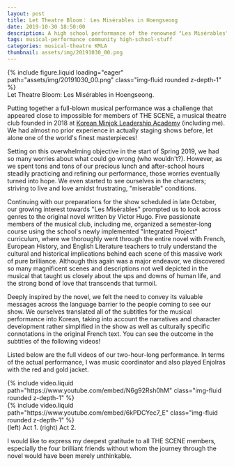 ```yaml
---
layout: post
title: Let Theatre Bloom： Les Misérables in Hoengseong
date: 2019-10-30 18:50:00
description: A high school performance of the renowned "Les Misérables" for the school community and locals
tags: musical-performance community high-school-stuff
categories: musical-theatre KMLA
thumbnail: assets/img/20191030_00.png
---
```


<div class="row mt-3">
    <div class="col-sm mt-3 mt-md-0">
    </div>
    <div class="col-sm mt-3 mt-md-0">
        {% include figure.liquid loading="eager" path="assets/img/20191030_00.png" class="img-fluid rounded z-depth-1" %}
    </div>
    <div class="col-sm mt-3 mt-md-0">
    </div>
</div>
<div class="caption">
    Let Theatre Bloom: Les Misérables in Hoengseong.
</div>

Putting together a full-blown musical performance was a challenge that appeared close to impossible for members of THE SCENE, a musical theatre club founded in 2018 at [Korean Minjok Leadership Academy](https://english.minjok.hs.kr/) (including me). We had almost no prior experience in actually staging shows before, let alone one of the world's finest masterpieces!

Setting on this overwhelming objective in the start of Spring 2019, we had so many worries about what could go wrong (who wouldn't?). However, as we spent tons and tons of our precious lunch and after-school hours steadily practicing and refining our performance, those worries eventually turned into hope. We even started to see ourselves in the characters; striving to live and love amidst frustrating, "miserable" conditions.

Continuing with our preparations for the show scheduled in late October, our growing interest towards "Les Misérables" prompted us to look across genres to the original novel written by Victor Hugo. Five passionate members of the musical club, including me, organized a semester-long course using the school's newly implemented "Integrated Project" curriculum, where we thoroughly went through the entire novel with French, European History, and English Literature teachers to truly understand the cultural and historical implications behind each scene of this massive work of pure brilliance. Although this again was a major endeavor, we discovered so many magnificent scenes and descriptions not well depicted in the musical that taught us closely about the ups and downs of human life, and the strong bond of love that transcends that turmoil.

Deeply inspired by the novel, we felt the need to convey its valuable messages across the language barrier to the people coming to see our show. We ourselves translated all of the subtitles for the musical performance into Korean, taking into account the narratives and character development rather simplified in the show as well as culturally specific connotations in the original French text. You can see the outcome in the subtitles of the following videos!

Listed below are the full videos of our two-hour-long performance. In terms of the actual performance, I was music coordinator and also played Enjolras with the red and gold jacket.

<div class="row mt-3">
    <div class="col-sm-2 mt-3 mt-md-0">
    </div>
    <div class="col-sm-4 mt-3 mt-md-0">
        {% include video.liquid path="https://www.youtube.com/embed/N6g92Rsh0hM" class="img-fluid rounded z-depth-1" %}
    </div>
    <div class="col-sm-4 mt-3 mt-md-0">
        {% include video.liquid path="https://www.youtube.com/embed/6kPDCYec7_E" class="img-fluid rounded z-depth-1" %}
    </div>
    <div class="col-sm-2 mt-3 mt-md-0">
    </div>
</div>
<div class="caption">
    (left) Act 1. (right) Act 2.
</div>

I would like to express my deepest gratitude to all THE SCENE members, especially the four brilliant friends without whom the journey through the novel would have been merely unthinkable.
